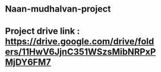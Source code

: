 # Naan-mudhalvan-project
# Project drive link : https://drive.google.com/drive/folders/11HwV6JjnC351WSzsMibNRPxPMjDY6FM7
